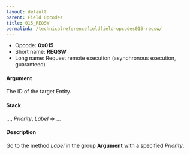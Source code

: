 ```yaml
---
layout: default
parent: Field Opcodes
title: 015_REQSW
permalink: /technicalreferencefieldfield-opcodes015-reqsw/
---
```


-   Opcode: **0x015**
-   Short name: **REQSW**
-   Long name: Request remote execution (asynchronous execution, guaranteed)

#### Argument

The ID of the target Entity.

#### Stack

..., *Priority*, *Label* =&gt; ...

#### Description

Go to the method *Label* in the group **Argument** with a specified *Priority*.
